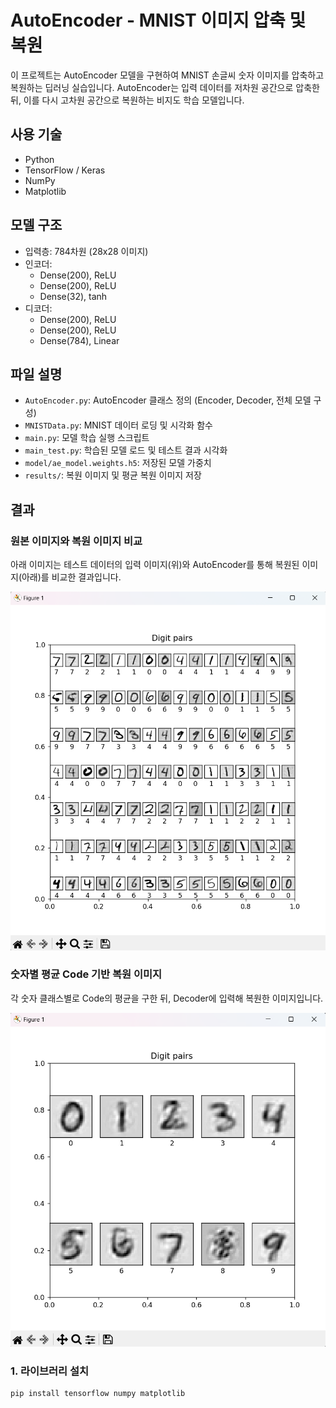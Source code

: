 # AutoEncoder - MNIST 이미지 압축 및 복원

이 프로젝트는 AutoEncoder 모델을 구현하여 MNIST 손글씨 숫자 이미지를 압축하고 복원하는 딥러닝 실습입니다. AutoEncoder는 입력 데이터를 저차원 공간으로 압축한 뒤, 이를 다시 고차원 공간으로 복원하는 비지도 학습 모델입니다.

## 사용 기술
- Python
- TensorFlow / Keras
- NumPy
- Matplotlib

## 모델 구조
- 입력층: 784차원 (28x28 이미지)
- 인코더:
  - Dense(200), ReLU
  - Dense(200), ReLU
  - Dense(32), tanh
- 디코더:
  - Dense(200), ReLU
  - Dense(200), ReLU
  - Dense(784), Linear

## 파일 설명
- `AutoEncoder.py`: AutoEncoder 클래스 정의 (Encoder, Decoder, 전체 모델 구성)
- `MNISTData.py`: MNIST 데이터 로딩 및 시각화 함수
- `main.py`: 모델 학습 실행 스크립트
- `main_test.py`: 학습된 모델 로드 및 테스트 결과 시각화
- `model/ae_model.weights.h5`: 저장된 모델 가중치
- `results/`: 복원 이미지 및 평균 복원 이미지 저장

## 결과

### 원본 이미지와 복원 이미지 비교
아래 이미지는 테스트 데이터의 입력 이미지(위)와 AutoEncoder를 통해 복원된 이미지(아래)를 비교한 결과입니다.

![original_vs_reconstructed](results/results1.png)

### 숫자별 평균 Code 기반 복원 이미지
각 숫자 클래스별로 Code의 평균을 구한 뒤, Decoder에 입력해 복원한 이미지입니다.

![avg_digit_reconstructions](results/results2.png)


### 1. 라이브러리 설치
```bash
pip install tensorflow numpy matplotlib
